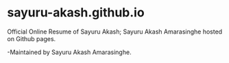 # sayuru-akash.github.io

Official Online Resume of Sayuru Akash; Sayuru Akash Amarasinghe hosted on Github pages.

-Maintained by Sayuru Akash Amarasinghe.
